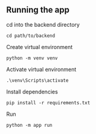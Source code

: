 ## Running the app
cd into the backend directory
```
cd path/to/backend
```
Create virtual environment 
```
python -m venv venv
```
Activate virtual environment
```
.\venv\Scripts\activate
```
Install dependencies
```
pip install -r requirements.txt
```
Run
```
python -m app run
```